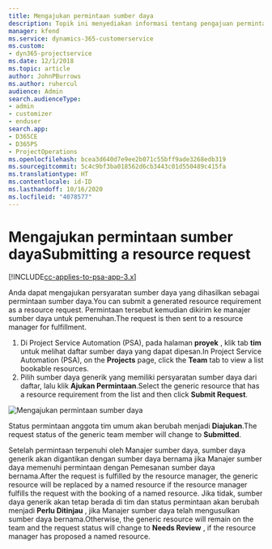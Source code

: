 ```yaml
---
title: Mengajukan permintaan sumber daya
description: Topik ini menyediakan informasi tentang pengajuan permintaan sumber daya proyek.
manager: kfend
ms.service: dynamics-365-customerservice
ms.custom:
- dyn365-projectservice
ms.date: 12/1/2018
ms.topic: article
author: JohnPBurrows
ms.author: ruhercul
audience: Admin
search.audienceType:
- admin
- customizer
- enduser
search.app:
- D365CE
- D365PS
- ProjectOperations
ms.openlocfilehash: bcea3d640d7e9ee2b071c55bff9ade3268edb319
ms.sourcegitcommit: 5c4c9bf3ba018562d6cb3443c01d550489c415fa
ms.translationtype: HT
ms.contentlocale: id-ID
ms.lasthandoff: 10/16/2020
ms.locfileid: "4078577"
---
```

# <a name="submitting-a-resource-request"></a><span data-ttu-id="890b6-103">Mengajukan permintaan sumber daya</span><span class="sxs-lookup"><span data-stu-id="890b6-103">Submitting a resource request</span></span>

[!INCLUDE[cc-applies-to-psa-app-3.x](../includes/cc-applies-to-psa-app-3x.md)]

<span data-ttu-id="890b6-104">Anda dapat mengajukan persyaratan sumber daya yang dihasilkan sebagai permintaan sumber daya.</span><span class="sxs-lookup"><span data-stu-id="890b6-104">You can submit a generated resource requirement as a resource request.</span></span> <span data-ttu-id="890b6-105">Permintaan tersebut kemudian dikirim ke manajer sumber daya untuk pemenuhan.</span><span class="sxs-lookup"><span data-stu-id="890b6-105">The request is then sent to a resource manager for fulfillment.</span></span>

1. <span data-ttu-id="890b6-106">Di Project Service Automation (PSA), pada halaman **proyek** , klik tab **tim** untuk melihat daftar sumber daya yang dapat dipesan.</span><span class="sxs-lookup"><span data-stu-id="890b6-106">In Project Service Automation (PSA), on the **Projects** page, click the **Team** tab to view a list bookable resources.</span></span> 
2. <span data-ttu-id="890b6-107">Pilih sumber daya generik yang memiliki persyaratan sumber daya dari daftar, lalu klik **Ajukan Permintaan**.</span><span class="sxs-lookup"><span data-stu-id="890b6-107">Select the generic resource that has a resource requirement from the list and then click **Submit Request**.</span></span>

![Mengajukan permintaan sumber daya](media/RM-how-to-18.png)

<span data-ttu-id="890b6-109">Status permintaan anggota tim umum akan berubah menjadi **Diajukan**.</span><span class="sxs-lookup"><span data-stu-id="890b6-109">The request status of the generic team member will change to **Submitted**.</span></span>

<span data-ttu-id="890b6-110">Setelah permintaan terpenuhi oleh Manajer sumber daya, sumber daya generik akan digantikan dengan sumber daya bernama jika Manajer sumber daya memenuhi permintaan dengan Pemesanan sumber daya bernama.</span><span class="sxs-lookup"><span data-stu-id="890b6-110">After the request is fulfilled by the resource manager, the generic resource will be replaced by a named resource if the resource manager fulfills the request with the booking of a named resource.</span></span> <span data-ttu-id="890b6-111">Jika tidak, sumber daya generik akan tetap berada di tim dan status permintaan akan berubah menjadi **Perlu Ditinjau** , jika Manajer sumber daya telah mengusulkan sumber daya bernama.</span><span class="sxs-lookup"><span data-stu-id="890b6-111">Otherwise, the generic resource will remain on the team and the request status will change to **Needs Review** , if the resource manager has proposed a named resource.</span></span>
